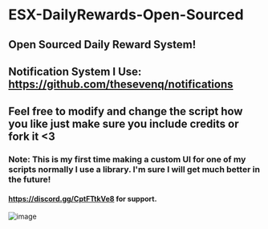 # ESX-DailyRewards-Open-Sourced
## Open Sourced Daily Reward System!

## Notification System I Use: https://github.com/thesevenq/notifications
## Feel free to modify and change the script how you like just make sure you include credits or fork it <3
### Note: This is my first time making a custom UI for one of my scripts normally I use a library. I'm sure I will get much better in the future!
#### https://discord.gg/CptFTtkVe8 for support.
![image](https://github.com/Codyshep/ESX-DailyRewards-Open-Sourced/assets/58715617/c750f958-6c03-4d80-94f8-9be380060e80)
